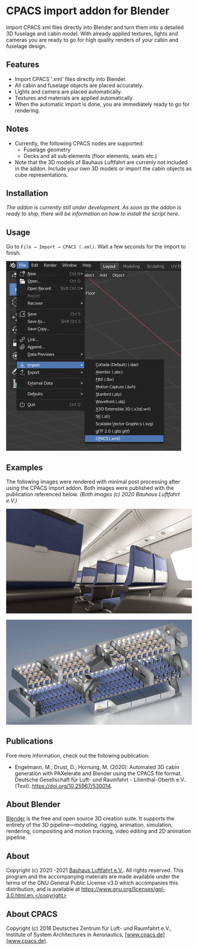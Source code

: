 # CPACS import addon for Blender

Import CPACS xml files directly into Blender and turn them into a detailed 3D fuselage and cabin model. With already applied textures, lights and cameras you are ready to go for high quality renders of your cabin and fuselage design. 

## Features
- Import CPACS '.xml' files directly into Blender.
- All cabin and fuselage objects are placed accurately.
- Lights and camera are placed automatically.
- Textures and materials are applied automatically. 
- When the automatic import is done, you are immediately ready to go for rendering.

## Notes
- Currently, the following CPACS nodes are supported:
    - Fuselage geometry
    - Decks and all sub elements (floor elements, seats etc.)
- Note that the 3D models of Bauhaus Luftfahrt are currenly not included in the addon. Include your own 3D models or import the cabin objects as cube representations.

## Installation
*The addon is currently still under development. As soon as the addon is ready to ship, there will be information on how to install the script here.* 

## Usage
Go to ```File → Import → CPACS (.xml)```. Wait a few seconds for the import to finish.

![Open a CPACS '.xml' file.](documentation/apply.png)

## Examples
The following images were rendered with minimal post processing after using the CPACS import addon. Both images were published with the publication referenced below. *(Both images (c) 2020 Bauhaus Luftfahrt e.V.)*

![Demo rendering (c) 2020 Bauhaus Luftfahrt e.V.](documentation/High-quality-rendering-of-a-group-of-seats-from-a-low-angle.png)

![Demo rendering of the Bauhaus Luftfahrt HyShAir concept. (c) 2020 Bauhaus Luftfahrt e.V.](documentation/Rendering-of-the-three-deck-cabin-layout-for-the-Hy-ShAir-concept-by-Bauhaus-Luftfahrt.png)
## Publications
Fore more information, check out the following publication:
- Engelmann, M.; Drust, D.; Hornung, M. (2020): Automated 3D cabin generation with PAXelerate and Blender using the CPACS file format. Deutsche Gesellschaft für Luft- und Raumfahrt - Lilienthal-Oberth e.V.. (Text). https://doi.org/10.25967/530014. 
 
## About Blender 
[Blender](https://www.blender.org/) is the free and open source 3D creation suite. It supports the entirety of the 3D pipeline—modeling, rigging, animation, simulation, rendering, compositing and motion tracking, video editing and 2D animation pipeline.

## About
Copyright (c) 2020 -2021 [Bauhaus Luftfahrt e.V.](http://www.bauhaus-luftfahrt.net/?set_language=en). All rights reserved. This program and the accompanying materials are made available under the terms of the GNU General Public License v3.0 which accompanies this distribution, and is available at https://www.gnu.org/licenses/gpl-3.0.html.en.</copyright>

## About CPACS
Copyright (c) 2018 Deutsches Zentrum für Luft- und Raumfahrt e.V., Institute of System Architectures in Aeronautics, [www.cpacs.de](www.cpacs.de).
